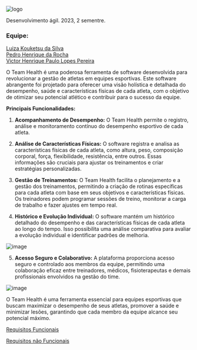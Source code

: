 ![logo](https://github.com/RochaUTFPR/Team_Health-EC46C-2023.2/assets/108278327/e70bb8af-6969-4005-97ec-b2cdb4f825b9)

  
Desenvolvimento ágil.
2023, 2 sementre.

### Equipe:

[Luiza Kouketsu da Silva](https://github.com/luizakouketsu)  
[Pedro Henrique da Rocha](https://github.com/RochaUTFPR)  
[Victor Henrique Paulo Lopes Pereira](https://github.com/Victor-H0)


O Team Health é uma poderosa ferramenta de software desenvolvida para revolucionar a gestão de atletas em equipes esportivas. Este software abrangente foi projetado para oferecer uma visão holística e detalhada do desempenho, saúde e características físicas de cada atleta, com o objetivo de otimizar seu potencial atlético e contribuir para o sucesso da equipe.

**Principais Funcionalidades:**

1. **Acompanhamento de Desempenho:**
   O Team Health permite o registro, análise e monitoramento contínuo do desempenho esportivo de cada atleta.
   
2. **Análise de Características Físicas:**
   O software registra e analisa as características físicas de cada atleta, como altura, peso, composição corporal, força, flexibilidade, resistência, entre outros. Essas informações são cruciais para ajustar os treinamentos e criar estratégias personalizadas.

3. **Gestão de Treinamentos:**
   O Team Health facilita o planejamento e a gestão dos treinamentos, permitindo a criação de rotinas específicas para cada atleta com base em seus objetivos e características físicas. Os treinadores podem programar sessões de treino, monitorar a carga de trabalho e fazer ajustes em tempo real.

4. **Histórico e Evolução Individual:**
   O software mantém um histórico detalhado do desempenho e das características físicas de cada atleta ao longo do tempo. Isso possibilita uma análise comparativa para avaliar a evolução individual e identificar padrões de melhoria.

   
![image](https://github.com/RochaUTFPR/Team_Health-EC46C-2023.2/assets/108278327/3c267313-1cf0-41b9-9472-a27dc1fb14f8)


5. **Acesso Seguro e Colaborativo:**
   A plataforma proporciona acesso seguro e controlado aos membros da equipe, permitindo uma colaboração eficaz entre treinadores, médicos, fisioterapeutas e demais profissionais envolvidos na gestão do time.

![image](https://github.com/RochaUTFPR/Team_Health-EC46C-2023.2/assets/108278327/ea5c18fa-a89c-4112-8d07-6cc1683bd2ef)

O Team Health é uma ferramenta essencial para equipes esportivas que buscam maximizar o desempenho de seus atletas, promover a saúde e minimizar lesões, garantindo que cada membro da equipe alcance seu potencial máximo.

[Requisitos Funcionais](https://github.com/RochaUTFPR/Team_Health-EC46C-2023.2/blob/main/Requisitos%20de%20Usuarios/RF.md)

[Requisitos não Funcionais](https://github.com/RochaUTFPR/Team_Health-EC46C-2023.2/blob/main/Requisitos%20de%20Usuarios/RNF.md)


